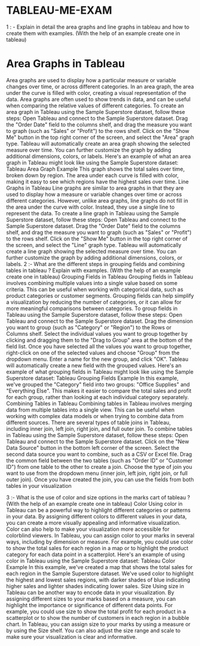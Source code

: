 # TABLEAU-ME-EXAM

1 : - Explain in detail the area graphs and line graphs in tableau and how to create them with examples. (With the help of an example create one in tableau)

# Area Graphs in Tableau
Area graphs are used to display how a particular measure or variable changes over time, or across different categories. In an area graph, the area under the curve is filled with color, creating a visual representation of the data. Area graphs are often used to show trends in data, and can be useful when comparing the relative values of different categories.
To create an area graph in Tableau using the Sample Superstore dataset, follow these steps:
Open Tableau and connect to the Sample Superstore dataset.
Drag the "Order Date" field to the columns shelf, and drag the measure you want to graph (such as "Sales" or "Profit") to the rows shelf.
Click on the "Show Me" button in the top right corner of the screen, and select the "Area" graph type.
Tableau will automatically create an area graph showing the selected measure over time. You can further customize the graph by adding additional dimensions, colors, or labels.
Here's an example of what an area graph in Tableau might look like using the Sample Superstore dataset:
Tableau Area Graph Example
This graph shows the total sales over time, broken down by region. The area under each curve is filled with color, making it easy to see which regions have the highest sales over time.
Line Graphs in Tableau
Line graphs are similar to area graphs in that they are used to display how a measure or variable changes over time or across different categories. However, unlike area graphs, line graphs do not fill in the area under the curve with color. Instead, they use a single line to represent the data.
To create a line graph in Tableau using the Sample Superstore dataset, follow these steps:
Open Tableau and connect to the Sample Superstore dataset.
Drag the "Order Date" field to the columns shelf, and drag the measure you want to graph (such as "Sales" or "Profit") to the rows shelf.
Click on the "Show Me" button in the top right corner of the screen, and select the "Line" graph type.
Tableau will automatically create a line graph showing the selected measure over time. You can further customize the graph by adding additional dimensions, colors, or labels.
2 :-  What are the different steps in grouping fields and combining tables in tableau ? Explain with
examples. (With the help of an example create one in tableau)
Grouping Fields in Tableau
Grouping fields in Tableau involves combining multiple values into a single value based on some criteria. This can be useful when working with categorical data, such as product categories or customer segments. Grouping fields can help simplify a visualization by reducing the number of categories, or it can allow for more meaningful comparisons between categories.
To group fields in Tableau using the Sample Superstore dataset, follow these steps:
Open Tableau and connect to the Sample Superstore dataset.
Drag the dimension you want to group (such as "Category" or "Region") to the Rows or Columns shelf.
Select the individual values you want to group together by clicking and dragging them to the "Drag to Group" area at the bottom of the field list.
Once you have selected all the values you want to group together, right-click on one of the selected values and choose "Group" from the dropdown menu.
Enter a name for the new group, and click "OK". Tableau will automatically create a new field with the grouped values.
Here's an example of what grouping fields in Tableau might look like using the Sample Superstore dataset:
Tableau Grouping Fields Example
In this example, we've grouped the "Category" field into two groups: "Office Supplies" and "Everything Else". This makes it easier to compare the total sales and profit for each group, rather than looking at each individual category separately.
Combining Tables in Tableau
Combining tables in Tableau involves merging data from multiple tables into a single view. This can be useful when working with complex data models or when trying to combine data from different sources. There are several types of table joins in Tableau, including inner join, left join, right join, and full outer join.
To combine tables in Tableau using the Sample Superstore dataset, follow these steps:
Open Tableau and connect to the Sample Superstore dataset.
Click on the "New Data Source" button in the bottom left corner of the screen.
Select the second data source you want to combine, such as a CSV or Excel file.
Drag the common field between the two tables (such as "Order ID" or "Customer ID") from one table to the other to create a join.
Choose the type of join you want to use from the dropdown menu (inner join, left join, right join, or full outer join).
Once you have created the join, you can use the fields from both tables in your visualization


3 :- What is the use of color and size options in the marks cart of tableau ? (With the help of an
example create one in tableau) 
Color
Using color in Tableau can be a powerful way to highlight different categories or patterns in your data. By assigning different colors to different values in your data, you can create a more visually appealing and informative visualization. Color can also help to make your visualization more accessible for colorblind viewers.
In Tableau, you can assign color to your marks in several ways, including by dimension or measure. For example, you could use color to show the total sales for each region in a map or to highlight the product category for each data point in a scatterplot.
Here's an example of using color in Tableau using the Sample Superstore dataset:
Tableau Color Example
In this example, we've created a map that shows the total sales for each region in the Sample Superstore dataset. We've used color to highlight the highest and lowest sales regions, with darker shades of blue indicating higher sales and lighter shades indicating lower sales.
Size
Using size in Tableau can be another way to encode data in your visualization. By assigning different sizes to your marks based on a measure, you can highlight the importance or significance of different data points. For example, you could use size to show the total profit for each product in a scatterplot or to show the number of customers in each region in a bubble chart.
In Tableau, you can assign size to your marks by using a measure or by using the Size shelf. You can also adjust the size range and scale to make sure your visualization is clear and informative.
